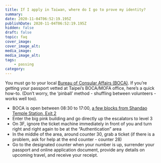 ```yaml
---
title: If I apply in Taiwan, where do I go to prove my identity?
summary:
date: 2020-11-04T06:52:19.195Z
publishDate: 2020-11-04T06:52:19.195Z
hidden: false
draft: false
topic: faq
cover_image:
cover_image_alt:
media_image:
media_image_alt:
tags:
    - passing
category:
---
```


You must go to your local [Bureau of Consular Affairs (BOCA)](https://www.boca.gov.tw/lp-191-2.html). If you’re getting your passport vetted at Taipei’s BOCA/MOFA office, here’s a quick how-to. (Don’t worry, the ‘pinball’ method - shuffling between volunteers - works well too).

- BOCA is open between 08:30 to 17:00, [a few blocks from Shandao Temple Station, Exit 2](https://goo.gl/maps/mFt8PBMCGnD2)
- Enter the big pink building and go directly up the escalators to level 3
- On 3F, ignore the ticket machine immediately in front of you and turn right and right again to be at the “Authentication” area
- In the middle of the area, around counter 30, grab a ticket (if there is a problem, ask for help at the end counter - counter 28)
- Go to the designated counter when your number is up, surrender your passport and online application document, provide any details on upcoming travel, and receive your receipt.